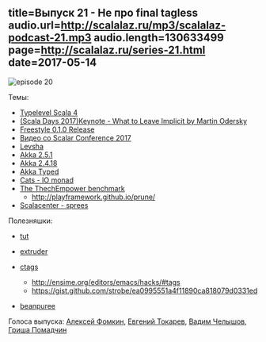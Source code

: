 title=Выпуск 21 - Не про final tagless
audio.url=http://scalalaz.ru/mp3/scalalaz-podcast-21.mp3
audio.length=130633499
page=http://scalalaz.ru/series-21.html
date=2017-05-14
----
![episode 20](img/episode21.png)

Темы:

- [Typelevel Scala 4](https://github.com/typelevel/scala/blob/typelevel-readme/notes/typelevel-4.md)
- [(Scala Days 2017)Keynote - What to Leave Implicit by Martin Odersky](https://www.youtube.com/watch?v=Oij5V7LQJsA&index=1&list=PLLMLOC3WM2r5Ei2mnSHCD-ZD04AXovttL)
- [Freestyle 0.1.0 Release](https://www.47deg.com/blog/freestyle-v0-1-0-release/?utm_content=buffera708f&utm_medium=social&utm_source=twitter.com&utm_campaign=buffer)
- [Видео со Scalar Conference 2017](https://www.youtube.com/playlist?list=PL8NC5lCgGs6Pd7RCawHK4XN0oq23oRe7U)
- [Levsha](https://github.com/fomkin/levsha)
- [Akka 2.5.1](http://akka.io/news/2017/05/02/akka-2.5.1-released.html)
- [Akka 2.4.18](http://akka.io/news/2017/05/02/akka-2.5.1-released.html)
- [Akka Typed](http://blog.akka.io/typed/2017/05/05/typed-intro)
- [Cats - IO monad](http://typelevel.org/blog/2017/05/02/io-monad-for-cats.html)
- [The ThechEmpower benchmark](https://www.reddit.com/r/scala/comments/6ala1n/the_thechempower_benchmark/)
    - <http://playframework.github.io/prune/>
- [Scalacenter - sprees](https://github.com/scalacenter/sprees)

Полезняшки:

- [tut](https://github.com/tpolecat/tut)
- [extruder](https://github.com/janstenpickle/extruder)
- [ctags](https://github.com/luben/sctags)
    - <http://ensime.org/editors/emacs/hacks/#tags>
    - <https://gist.github.com/strobe/ea0995551a4f11890ca818079d0331ed>

- [beanpuree](https://github.com/limansky/beanpuree)

Голоса выпуска: [Алексей Фомкин](http://github.com/fomkin/korolev), [Евгений Токарев](http://github.com/strobe),
[Вадим Челышов](http://github.com/dos65), [Гриша Помадчин](https://github.com/pomadchin)
